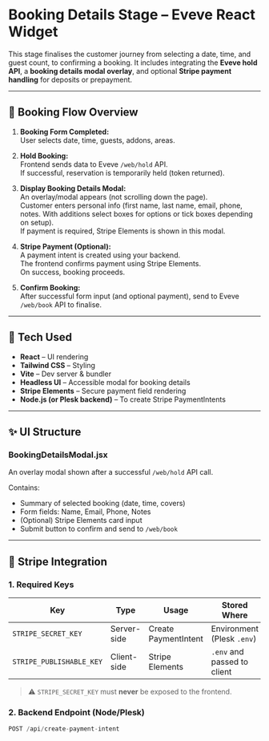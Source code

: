 # Booking Details Stage – Eveve React Widget

This stage finalises the customer journey from selecting a date, time, and guest count, to confirming a booking. It includes integrating the **Eveve hold API**, a **booking details modal overlay**, and optional **Stripe payment handling** for deposits or prepayment.

---

## 🔄 Booking Flow Overview

1. **Booking Form Completed:**  
   User selects date, time, guests, addons, areas.

2. **Hold Booking:**  
   Frontend sends data to Eveve `/web/hold` API.  
   If successful, reservation is temporarily held (token returned).

3. **Display Booking Details Modal:**  
   An overlay/modal appears (not scrolling down the page).  
   Customer enters personal info (first name, last name, email, phone, notes. With additions select boxes for options or tick boxes depending on setup).  
   If payment is required, Stripe Elements is shown in this modal.

4. **Stripe Payment (Optional):**  
   A payment intent is created using your backend.  
   The frontend confirms payment using Stripe Elements.  
   On success, booking proceeds.

5. **Confirm Booking:**  
   After successful form input (and optional payment), send to Eveve `/web/book` API to finalise.

---

## 🧱 Tech Used

- **React** – UI rendering
- **Tailwind CSS** – Styling
- **Vite** – Dev server & bundler
- **Headless UI** – Accessible modal for booking details
- **Stripe Elements** – Secure payment field rendering
- **Node.js (or Plesk backend)** – To create Stripe PaymentIntents

---

## ✨ UI Structure

### BookingDetailsModal.jsx

An overlay modal shown after a successful `/web/hold` API call.

Contains:
- Summary of selected booking (date, time, covers)
- Form fields: Name, Email, Phone, Notes
- (Optional) Stripe Elements card input
- Submit button to confirm and send to `/web/book`

---

## 🔐 Stripe Integration

### 1. Required Keys

| Key | Type | Usage | Stored Where |
|-----|------|-------|---------------|
| `STRIPE_SECRET_KEY` | Server-side | Create PaymentIntent | Environment (Plesk `.env`) |
| `STRIPE_PUBLISHABLE_KEY` | Client-side | Stripe Elements | `.env` and passed to client |

> ⚠️ `STRIPE_SECRET_KEY` must **never** be exposed to the frontend.

### 2. Backend Endpoint (Node/Plesk)

```js
POST /api/create-payment-intent
